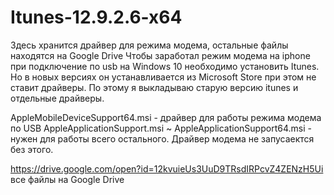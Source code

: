 # Itunes-12.9.2.6-x64
Здесь хранится драйвер для режима модема, остальные файлы находятся на Google Drive
Чтобы заработал режим модема на iphone при подключение по usb на Windows 10 необходимо установить Itunes. Но в новых версиях он устанавливается из Microsoft Store при этом не ставит драйверы. По этому я выкладываю старую версию itunes и отдельные драйверы.

AppleMobileDeviceSupport64.msi - драйвер для работы режима модема по USB
AppleApplicationSupport.msi ~ AppleApplicationSupport64.msi - нужен для работы всего остального. Драйвер модема не запусаектся без этого.

https://drive.google.com/open?id=12kvuieUs3UuD9TRsdIRPcvZ4ZENzH5Ui все файлы на Google Drive

